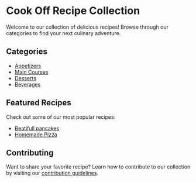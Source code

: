 # Cook Off Recipe Collection

Welcome to our collection of delicious recipes! Browse through our categories to find your next culinary adventure.

## Categories

- [Appetizers](./appetizers/index.md)
- [Main Courses](./main-courses/index.md)
- [Desserts](./desserts/index.md)
- [Beverages](./beverages/index.md)

## Featured Recipes

Check out some of our most popular recipes:

- [Beatifull pancakes](./breakfast/french-toast.md)
- [Homemade Pizza](./main-courses/pizza.md)

## Contributing

Want to share your favorite recipe? Learn how to contribute to our collection by visiting our [contribution guidelines](./contributing.md).